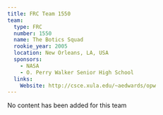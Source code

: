 ```yaml
---
title: FRC Team 1550
team:
  type: FRC
  number: 1550
  name: The Botics Squad
  rookie_year: 2005
  location: New Orleans, LA, USA
  sponsors:
    - NASA
    - O. Perry Walker Senior High School
  links:
    Website: http://csce.xula.edu/~aedwards/opw
---
```

No content has been added for this team